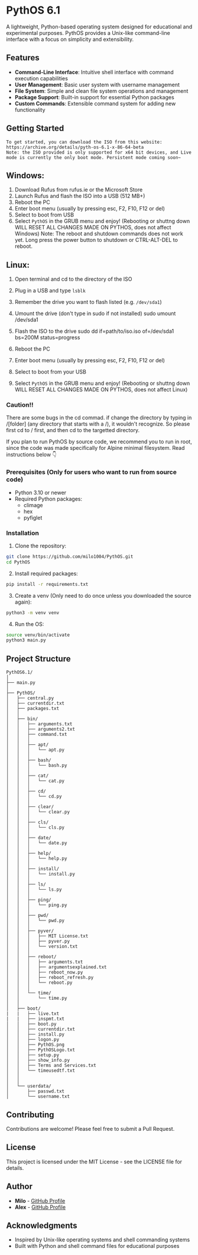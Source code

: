 # PythOS 6.1

A lightweight, Python-based operating system designed for educational and experimental purposes. PythOS provides a Unix-like command-line interface with a focus on simplicity and extensibility.

## Features

- **Command-Line Interface**: Intuitive shell interface with command execution capabilities
- **User Management**: Basic user system with username management
- **File System**: Simple and clean file system operations and management
- **Package Support**: Built-in support for essential Python packages
- **Custom Commands**: Extensible command system for adding new functionality

## Getting Started
	To get started, you can download the ISO from this website: https://archive.org/details/pyth-os-6.1-x-86-64-beta
	Note: the ISO provided is only supported for x64 bit devices, and Live mode is currently the only boot mode. Persistent mode coming soon~
## Windows: 
1. Download Rufus from rufus.ie or the Microsoft Store
2. Launch Rufus and flash the ISO into a USB (512 MB+)
3. Reboot the PC
4. Enter boot menu (usually by pressing esc, F2, F10, F12 or del)
5. Select to boot from USB
6. Select `PythOS` in the GRUB menu and enjoy! (Rebooting or shuttng down WILL RESET ALL CHANGES MADE ON PYTHOS, does not affect Windows)
Note: The reboot and shutdown commands does not work yet. Long press the power button to shutdown or CTRL-ALT-DEL to reboot.

## Linux:
1. Open terminal and cd to the directory of the ISO

2. Plug in a USB and type `lsblk`

3. Remember the drive you want to flash listed (e.g. `/dev/sda1`)

4. Umount the drive (don't type in sudo if not installed)
			sudo umount /dev/sda1

5. Flash the ISO to the drive
			sudo dd if=path/to/iso.iso of=/dev/sda1 bs=200M status=progress

6. Reboot the PC

7. Enter boot menu (usually by pressing esc, F2, F10, F12 or del)

8. Select to boot from your USB

9. Select `PythOS` in the GRUB menu and enjoy! (Rebooting or shuttng down WILL RESET ALL CHANGES MADE ON PYTHOS, does not affect Linux)

### Caution!!
  There are some bugs in the cd commad. if change the directory by typing in /[folder] (any directory that starts with a /), it wouldn't recognize. So please first cd to / first, and then cd to the targetted directory.
  
  If you plan to run PythOS by source code, we recommend you to run in root, since the code was made specifically for Alpine minimal filesystem.
  Read instructions below 👇 

### Prerequisites (Only for users who want to run from source code)

- Python 3.10 or newer
- Required Python packages:
  - climage
  - hex
  - pyfiglet

### Installation

1. Clone the repository:
```bash
git clone https://github.com/milo1004/PythOS.git
cd PythOS
```

2. Install required packages:
```bash
pip install -r requirements.txt
```

3. Create a venv (Only need to do once unless you downloaded the source again):
```bash
python3 -m venv venv
```

4. Run the OS:
```bash
source venv/bin/activate
python3 main.py
```

## Project Structure
```
PythOS6.1/
│
├── main.py
│
├── PythOS/
│   ├── central.py
│   ├── currentdir.txt
│   ├── packages.txt
│   │
│   ├── bin/
│   │   ├── arguments.txt
│   │   ├── arguments2.txt
│   │   ├── command.txt
│   │   │
│   │   ├── apt/
│   │   │   └── apt.py
│   │   │
│   │   ├── bash/
│   │   │   └── bash.py
│   │   │
│   │   ├── cat/
│   │   │   └── cat.py
│   │   │
│   │   ├── cd/
│   │   │   └── cd.py
│   │   │
│   │   ├── clear/
│   │   │   └── clear.py
│   │   │
│   │   ├── cls/
│   │   │   └── cls.py
│   │   │
│   │   ├── date/
│   │   │   └── date.py
│   │   │
│   │   ├── help/
│   │   │   └── help.py
│   │   │
│   │   ├── install/
│   │   │   └── install.py
│   │   │
│   │   ├── ls/
│   │   │   └── ls.py
│   │   │
│   │   ├── ping/
│   │   │   └── ping.py
│   │   │
│   │   ├── pwd/
│   │   │   └── pwd.py
│   │   │
│   │   ├── pyver/
│   │   │   ├── MIT License.txt
│   │   │   ├── pyver.py
│   │   │   └── version.txt
│   │   │
│   │   ├── reboot/
│   │   │   ├── arguments.txt
│   │   │   ├── argumentsexplained.txt
│   │   │   ├── reboot_now.py
│   │   │   ├── reboot_refresh.py
│   │   │   └── reboot.py
│   │   │
│   │   └── time/
│   │       └── time.py
│   │
│   ├── boot/
|   |   ├── live.txt
|   |   ├── inspmt.txt
│   │   ├── boot.py
│   │   ├── currentdir.txt
│   │   ├── install.py
│   │   ├── logon.py
│   │   ├── PythOS.png
│   │   ├── PythOSLogo.txt
│   │   ├── setup.py
│   │   ├── show_info.py
│   │   ├── Terms and Services.txt
│   │   └── timeusedtf.txt
│   │
│   │
│   └── userdata/
│       ├── passwd.txt
│       └── username.txt
```



## Contributing

Contributions are welcome! Please feel free to submit a Pull Request.

## License

This project is licensed under the MIT License - see the LICENSE file for details.

## Author

- **Milo** - [GitHub Profile](https:/github.com/milo1004)
- **Alex** - [GitHub Profile](https://github.com/alexlam0206)

## Acknowledgments

- Inspired by Unix-like operating systems and shell commanding systems
- Built with Python and shell command files for educational purposes
